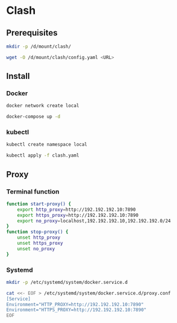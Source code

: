 # Clash

## Prerequisites

```bash
mkdir -p /d/mount/clash/

wget -O /d/mount/clash/config.yaml <URL>
```

## Install

### Docker

```bash
docker network create local

docker-compose up -d
```

### kubectl

```bash
kubectl create namespace local

kubectl apply -f clash.yaml
```

## Proxy

### Terminal function

```bash
function start-proxy() {
    export http_proxy=http://192.192.192.10:7890
    export https_proxy=http://192.192.192.10:7890
    export no_proxy=localhost,192.192.192.10,192.192.192.0/24
}
function stop-proxy() {
    unset http_proxy
    unset https_proxy
    unset no_proxy
}
```

### Systemd

```bash
mkdir -p /etc/systemd/system/docker.service.d

cat <<- EOF > /etc/systemd/system/docker.service.d/proxy.conf
[Service]
Environment="HTTP_PROXY=http://192.192.192.10:7890"
Environment="HTTPS_PROXY=http://192.192.192.10:7890"
EOF
```